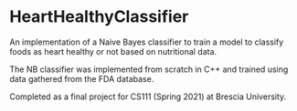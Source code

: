 # HeartHealthyClassifier
An implementation of a Naive Bayes classifier to train a model to classify foods as heart healthy or not based on nutritional data.

The NB classifier was implemented from scratch in C++ and trained using data gathered from the FDA database.

Completed as a final project for CS111 (Spring 2021) at Brescia University.
